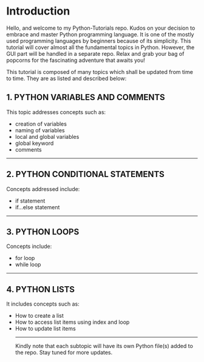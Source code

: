 <h1>Introduction</h1>

<p>Hello, and welcome to my Python-Tutorials repo. Kudos on your decision to embrace and master Python programming language. It is one of the mostly used programming languages by beginners because of its simplicity. This tutorial will cover almost all the fundamental topics in Python. However, the GUI part will be handled in a separate repo. Relax and grab your bag of popcorns for the fascinating adventure that awaits you!</p> 
		
This tutorial is composed of many topics which shall be updated from time to time. They are as listed and described below:
			
<h2>1. PYTHON VARIABLES AND COMMENTS</h2> 
	
<p>This topic addresses concepts such as: 
    <ul>
        <li>creation of variables</li>
	<li>naming of variables</li>
	<li>local and global variables</li>
	<li>global keyword</li>
	<li>comments</li>
	</ul>
	<hr>
</p> 

<h2>2. PYTHON CONDITIONAL STATEMENTS</h2>

<p>Concepts addressed include:
    <ul>
        <li>if statement</li>
        <li>if...else statement</li>
    </ul>
    <hr>
</p>

<h2>3. PYTHON LOOPS</h2>

<p>Concepts include:
    <ul>
        <li>for loop</li>
        <li>while loop</li>
    </ul>
    <hr>
</p>

<h2>4. PYTHON LISTS</h2>

<p> It includes concepts such as:
    <ul>
        <li>How to create a list</li>
        <li>How to access list items using index and loop</li>
        <li>How to update list items
    <hr>
</p>
    
    

<p>Kindly note that each subtopic will have its own Python file(s) added to the repo. Stay tuned for more updates.</p>
